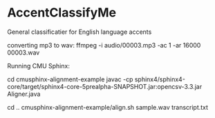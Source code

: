 # AccentClassifyMe
General classificatier for English language accents

converting mp3 to wav:
ffmpeg -i audio/00003.mp3 -ac 1 -ar 16000 00003.wav


Running CMU Sphinx:

cd cmusphinx-alignment-example
javac -cp sphinx4/sphinx4-core/target/sphinx4-core-5prealpha-SNAPSHOT.jar:opencsv-3.3.jar Aligner.java

cd ..
cmusphinx-alignment-example/align.sh sample.wav transcript.txt
